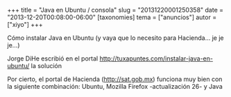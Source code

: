 +++
title = "Java en Ubuntu / consola"
slug = "20131220001250358"
date = "2013-12-20T00:08:00-06:00"
[taxonomies]
tema = ["anuncios"]
autor = ["xiyo"]
+++

Cómo instalar Java en Ubuntu (y vaya que lo necesito para Hacienda… je je je…)

Jorge DiHe escribió en el portal
<http://tuxapuntes.com/instalar-java-en-ubuntu/> la solución

Por cierto, el portal de Hacienda (<http://sat.gob.mx>) funciona muy bien con la
siguiente combinación: Ubuntu, Mozilla Firefox -actualización 26- y Java
